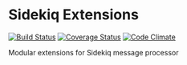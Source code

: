 # Sidekiq Extensions

[![Build Status](https://secure.travis-ci.org/freewrite/sidekiq_extensions.png)](http://travis-ci.org/freewrite/sidekiq_extensions)
[![Coverage Status](https://coveralls.io/repos/freewrite/sidekiq_extensions/badge.png?branch=master)](https://coveralls.io/r/freewrite/sidekiq_extensions)
[![Code Climate](https://codeclimate.com/github/freewrite/sidekiq_extensions.png)](https://codeclimate.com/github/freewrite/sidekiq_extensions)

Modular extensions for Sidekiq message processor
